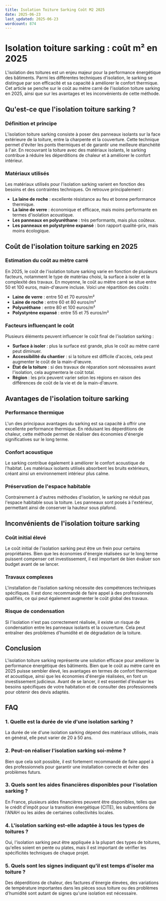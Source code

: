 ```yaml
---
title: Isolation Toiture Sarking Coût M2 2025
date: 2025-06-23
last_updated: 2025-06-23
wordcount: 874
---
```


# Isolation toiture sarking : coût m² en 2025

L'isolation des toitures est un enjeu majeur pour la performance énergétique des bâtiments. Parmi les différentes techniques d'isolation, le sarking se distingue par son efficacité et sa capacité à améliorer le confort thermique. Cet article se penche sur le coût au mètre carré de l'isolation toiture sarking en 2025, ainsi que sur les avantages et les inconvénients de cette méthode.

## Qu'est-ce que l'isolation toiture sarking ?

### Définition et principe

L'isolation toiture sarking consiste à poser des panneaux isolants sur la face extérieure de la toiture, entre la charpente et la couverture. Cette technique permet d'éviter les ponts thermiques et de garantir une meilleure étanchéité à l'air. En recouvrant la toiture avec des matériaux isolants, le sarking contribue à réduire les déperditions de chaleur et à améliorer le confort intérieur.

### Matériaux utilisés

Les matériaux utilisés pour l'isolation sarking varient en fonction des besoins et des contraintes techniques. On retrouve principalement :

- **La laine de roche** : excellente résistance au feu et bonne performance thermique.
- **La laine de verre** : économique et efficace, mais moins performante en termes d'isolation acoustique.
- **Les panneaux en polyuréthane** : très performants, mais plus coûteux.
- **Les panneaux en polystyrène expansé** : bon rapport qualité-prix, mais moins écologique.

## Coût de l'isolation toiture sarking en 2025

### Estimation du coût au mètre carré

En 2025, le coût de l'isolation toiture sarking varie en fonction de plusieurs facteurs, notamment le type de matériau choisi, la surface à isoler et la complexité des travaux. En moyenne, le coût au mètre carré se situe entre 50 et 100 euros, main-d'œuvre incluse. Voici une répartition des coûts :

- **Laine de verre** : entre 50 et 70 euros/m²
- **Laine de roche** : entre 60 et 80 euros/m²
- **Polyuréthane** : entre 80 et 100 euros/m²
- **Polystyrène expansé** : entre 55 et 75 euros/m²

### Facteurs influençant le coût

Plusieurs éléments peuvent influencer le coût final de l'isolation sarking :

- **Surface à isoler** : plus la surface est grande, plus le coût au mètre carré peut diminuer.
- **Accessibilité du chantier** : si la toiture est difficile d'accès, cela peut augmenter le coût de la main-d'œuvre.
- **État de la toiture** : si des travaux de réparation sont nécessaires avant l'isolation, cela augmentera le coût total.
- **Région** : les prix peuvent varier selon les régions en raison des différences de coût de la vie et de la main-d'œuvre.

## Avantages de l'isolation toiture sarking

### Performance thermique

L'un des principaux avantages du sarking est sa capacité à offrir une excellente performance thermique. En réduisant les déperditions de chaleur, cette méthode permet de réaliser des économies d'énergie significatives sur le long terme.

### Confort acoustique

Le sarking contribue également à améliorer le confort acoustique de l'habitat. Les matériaux isolants utilisés absorbent les bruits extérieurs, créant ainsi un environnement intérieur plus calme.

### Préservation de l'espace habitable

Contrairement à d'autres méthodes d'isolation, le sarking ne réduit pas l'espace habitable sous la toiture. Les panneaux sont posés à l'extérieur, permettant ainsi de conserver la hauteur sous plafond.

## Inconvénients de l'isolation toiture sarking

### Coût initial élevé

Le coût initial de l'isolation sarking peut être un frein pour certains propriétaires. Bien que les économies d'énergie réalisées sur le long terme puissent compenser cet investissement, il est important de bien évaluer son budget avant de se lancer.

### Travaux complexes

L'installation de l'isolation sarking nécessite des compétences techniques spécifiques. Il est donc recommandé de faire appel à des professionnels qualifiés, ce qui peut également augmenter le coût global des travaux.

### Risque de condensation

Si l'isolation n'est pas correctement réalisée, il existe un risque de condensation entre les panneaux isolants et la couverture. Cela peut entraîner des problèmes d'humidité et de dégradation de la toiture.

## Conclusion

L'isolation toiture sarking représente une solution efficace pour améliorer la performance énergétique des bâtiments. Bien que le coût au mètre carré en 2025 puisse sembler élevé, les avantages en termes de confort thermique et acoustique, ainsi que les économies d'énergie réalisées, en font un investissement judicieux. Avant de se lancer, il est essentiel d'évaluer les besoins spécifiques de votre habitation et de consulter des professionnels pour obtenir des devis adaptés.

## FAQ

### 1. Quelle est la durée de vie d'une isolation sarking ?

La durée de vie d'une isolation sarking dépend des matériaux utilisés, mais en général, elle peut varier de 20 à 50 ans.

### 2. Peut-on réaliser l'isolation sarking soi-même ?

Bien que cela soit possible, il est fortement recommandé de faire appel à des professionnels pour garantir une installation correcte et éviter des problèmes futurs.

### 3. Quels sont les aides financières disponibles pour l'isolation sarking ?

En France, plusieurs aides financières peuvent être disponibles, telles que le crédit d'impôt pour la transition énergétique (CITE), les subventions de l'ANAH ou les aides de certaines collectivités locales.

### 4. L'isolation sarking est-elle adaptée à tous les types de toitures ?

Oui, l'isolation sarking peut être appliquée à la plupart des types de toitures, qu'elles soient en pente ou plates, mais il est important de vérifier les spécificités techniques de chaque projet.

### 5. Quels sont les signes indiquant qu'il est temps d'isoler ma toiture ?

Des déperditions de chaleur, des factures d'énergie élevées, des variations de température importantes dans les pièces sous toiture ou des problèmes d'humidité sont autant de signes qu'une isolation est nécessaire.